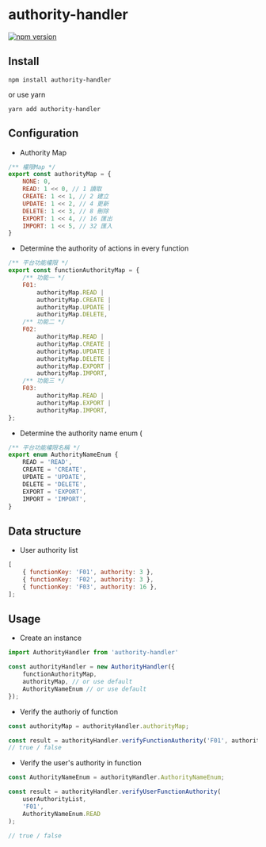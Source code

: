 # authority-handler
[![npm version](https://img.shields.io/npm/v/authority-handler)](https://www.npmjs.com/package/authority-handler)

## Install

```
npm install authority-handler
```

or use yarn

```
yarn add authority-handler
```

## Configuration
* Authority Map
```js
/** 權限Map */
export const authorityMap = {
    NONE: 0,
    READ: 1 << 0, // 1 讀取
    CREATE: 1 << 1, // 2 建立
    UPDATE: 1 << 2, // 4 更新
    DELETE: 1 << 3, // 8 刪除
    EXPORT: 1 << 4, // 16 匯出
    IMPORT: 1 << 5, // 32 匯入
}
```

* Determine the authority of actions in every function
```js
/** 平台功能權限 */
export const functionAuthorityMap = {
    /** 功能一 */
    F01:
        authorityMap.READ |
        authorityMap.CREATE |
        authorityMap.UPDATE |
        authorityMap.DELETE,
    /** 功能二 */
    F02:
        authorityMap.READ |
        authorityMap.CREATE |
        authorityMap.UPDATE |
        authorityMap.DELETE |
        authorityMap.EXPORT |
        authorityMap.IMPORT,
    /** 功能三 */
    F03:
        authorityMap.READ | 
        authorityMap.EXPORT | 
        authorityMap.IMPORT,
};
```

* Determine the authority name enum (
```js
/** 平台功能權限名稱 */
export enum AuthorityNameEnum {
    READ = 'READ',
    CREATE = 'CREATE',
    UPDATE = 'UPDATE',
    DELETE = 'DELETE',
    EXPORT = 'EXPORT',
    IMPORT = 'IMPORT',
}
```

## Data structure
* User authority list
```js
[
    { functionKey: 'F01', authority: 3 },
    { functionKey: 'F02', authority: 3 },
    { functionKey: 'F03', authority: 16 },
];
```

## Usage

* Create an instance
```js
import AuthorityHandler from 'authority-handler'

const authorityHandler = new AuthorityHandler({ 
    functionAuthorityMap, 
    authorityMap, // or use default
    AuthorityNameEnum // or use default
});
``` 

* Verify the authoriy of function
```js
const authorityMap = authorityHandler.authorityMap;

const result = authorityHandler.verifyFunctionAuthority('F01', authorityMap.READ);
// true / false
```

* Verify the user's authority in function
```js
const AuthorityNameEnum = authorityHandler.AuthorityNameEnum;

const result = authorityHandler.verifyUserFunctionAuthority(
    userAuthorityList, 
    'F01', 
    AuthorityNameEnum.READ
);

// true / false
```
